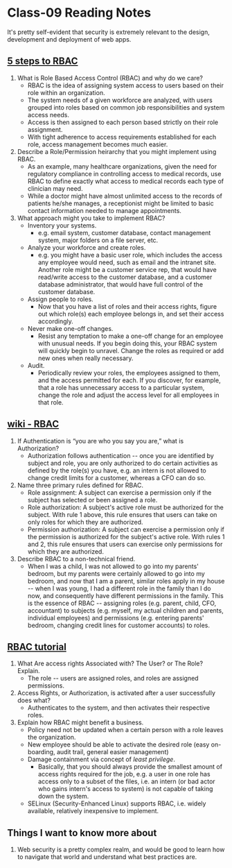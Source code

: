 # Class-09 Reading Notes

It's pretty self-evident that security is extremely relevant to the design, development and deployment of web apps.

<!-- 

https://canvas.instructure.com/courses/5233640/discussion_topics/15654175
Readings
Read today’s Lab Requirements

Note: Requirement is to spend one lab session working on this project, however additional time may be an option. Due date will be given in class and we’ll present briefly at the beginning of the next module.

Discuss 2 possible project ideas that could be completed by you and a partner in the alloted time.
Bookmark and Review
Review API Server Build

Review Auth Server Build -->











## [5 steps to RBAC](https://www.csoonline.com/article/3060780/5-steps-to-simple-role-based-access-control.html)

1. What is Role Based Access Control (RBAC) and why do we care?
    * RBAC is the idea of assigning system access to users based on their role within an organization.
    * The system needs of a given workforce are analyzed, with users grouped into roles based on common job responsibilities and system access needs.
    * Access is then assigned to each person based strictly on their role assignment.
    * With tight adherence to access requirements established for each role, access management becomes much easier.
2. Describe a Role/Permission heirarchy that you might implement using RBAC.
    * As an example, many healthcare organizations, given the need for regulatory compliance in controlling access to medical records, use RBAC to define exactly what access to medical records each type of clinician may need.  
    * While a doctor might have almost unlimited access to the records of patients he/she manages, a receptionist might be limited to basic contact information needed to manage appointments.  
3. What approach might you take to implement RBAC?
    * Inventory your systems.
      * e.g. email system, customer database, contact management system, major folders on a file server, etc.
    * Analyze your workforce and create roles.
      * e.g. you might have a basic user role, which includes the access any employee would need, such as email and the intranet site. Another role might be a customer service rep, that would have read/write access to the customer database, and a customer database administrator, that would have full control of the customer database.
    * Assign people to roles.
      * Now that you have a list of roles and their access rights, figure out which role(s) each employee belongs in, and set their access accordingly.
    * Never make one-off changes.
      * Resist any temptation to make a one-off change for an employee with unusual needs. If you begin doing this, your RBAC system will quickly begin to unravel. Change the roles as required or add new ones when really necessary.
    * Audit.
      * Periodically review your roles, the employees assigned to them, and the access permitted for each. If you discover, for example, that a role has unnecessary access to a particular system, change the role and adjust the access level for all employees in that role.

## [wiki - RBAC](https://en.wikipedia.org/wiki/Role-based_access_control)

1. If Authentication is “you are who you say you are,” what is Authorization?
    * Authorization follows authentication -- once you are identified by subject and role, you are only authorized to do certain activities as defined by the role(s) you have, e.g. an intern is not allowed to change credit limits for a customer, whereas a CFO can do so.
2. Name three primary rules defined for RBAC.
    * Role assignment: A subject can exercise a permission only if the subject has selected or been assigned a role.
    * Role authorization: A subject's active role must be authorized for the subject. With rule 1 above, this rule ensures that users can take on only roles for which they are authorized.
    * Permission authorization: A subject can exercise a permission only if the permission is authorized for the subject's active role. With rules 1 and 2, this rule ensures that users can exercise only permissions for which they are authorized.
3. Describe RBAC to a non-technical friend.
    * When I was a child, I was not allowed to go into my parents' bedroom, but my parents were certainly allowed to go into my bedroom, and now that I am a parent, similar roles apply in my house -- when I was young, I had a different role in the family than I do now, and consequently have different permissions in the family.  This is the essence of RBAC -- assigning roles (e.g. parent, child, CFO, accountant) to subjects (e.g. myself, my actual children and parents, individual employees) and permissions (e.g. entering parents' bedroom, changing credit lines for customer accounts) to roles.

## [RBAC tutorial](https://www.youtube.com/watch?v=C4NP8Eon3cA)

1. What Are access rights Associated with? The User? or The Role? Explain.
    * The role -- users are assigned roles, and roles are assigned permissions.
2. Access Rights, or Authorization, is activated after a user successfully does what?
    * Authenticates to the system, and then activates their respective roles.
3. Explain how RBAC might benefit a business.
    * Policy need not be updated when a certain person with a role leaves the organization.
    * New employee should be able to activate the desired role (easy on-boarding, audit trail, general easier management)
    * Damage containment via concept of *least privilege*.
      * Basically, that you should always provide the smallest amount of access rights required for the job, e.g. a user in one role has access only to a subset of the files, i.e. an intern (or bad actor who gains intern's access to system) is not capable of taking down the system.
    * SELinux (Security-Enhanced Linux) supports RBAC, i.e. widely available, relatively inexpensive to implement.

## Things I want to know more about

1. Web security is a pretty complex realm, and would be good to learn how to navigate that world and understand what best practices are.